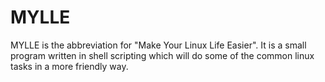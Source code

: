 # MYLLE
MYLLE is the abbreviation for "Make Your Linux Life Easier". It is a small program written in shell scripting which will do some of the common linux tasks in a more friendly way.
